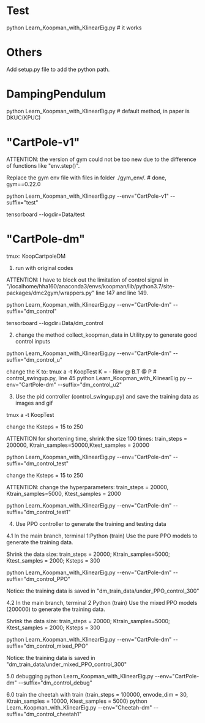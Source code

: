# Test
python Learn_Koopman_with_KlinearEig.py  # it works

# Others
Add setup.py file to add the python path.

# DampingPendulum
python Learn_Koopman_with_KlinearEig.py  # default method, in paper is DKUC(KPUC)

# "CartPole-v1"
ATTENTION: the version of gym could not be too new due to the difference of functions like "env.step()".

Replace the gym env file with files in folder ./gym_env/.  # done, gym==0.22.0

python Learn_Koopman_with_KlinearEig.py  --env="CartPole-v1" --suffix="test"

tensorboard --logdir=Data/test

# "CartPole-dm"
tmux: KoopCartpoleDM

1. run with original codes

ATTENTION:
I have to block out the limitation of control signal in "/localhome/hha160/anaconda3/envs/koopman/lib/python3.7/site-packages/dmc2gym/wrappers.py" line 147 and line 149.

python Learn_Koopman_with_KlinearEig.py  --env="CartPole-dm" --suffix="dm_control"

tensorboard --logdir=Data/dm_control

2. change the method collect_koopman_data in Utility.py to generate good control inputs

python Learn_Koopman_with_KlinearEig.py  --env="CartPole-dm" --suffix="dm_control_u"

change the K to:
tmux a -t KoopTest
K = - Rinv @ B.T @ P  # control_swingup.py, line 45
python Learn_Koopman_with_KlinearEig.py  --env="CartPole-dm" --suffix="dm_control_u2"

3. Use the pid controller  (control_swingup.py) and save the training data as images and gif

tmux a -t KoopTest

change the Ksteps = 15 to 250

ATTENTION for shortening time, shrink the size 100 times:
train_steps = 200000, Ktrain_samples=50000,Ktest_samples = 20000

python Learn_Koopman_with_KlinearEig.py  --env="CartPole-dm" --suffix="dm_control_test" 

change the Ksteps = 15 to 250

ATTENTION: change the  hyperparameters: train_steps = 20000, Ktrain_samples=5000, Ktest_samples = 2000

python Learn_Koopman_with_KlinearEig.py  --env="CartPole-dm" --suffix="dm_control_test1" 


4. Use PPO controller to generate the training and testing data

4.1 In the main branch, terminal 1:Python (train)
Use the pure PPO models to generate the training data.

Shrink the data size: train_steps = 20000; Ktrain_samples=5000; Ktest_samples = 2000; Ksteps = 300 

python Learn_Koopman_with_KlinearEig.py  --env="CartPole-dm" --suffix="dm_control_PPO"

Notice: the training data is saved in "dm_train_data/under_PPO_control_300" 

4.2 In the main branch, terminal 2 Python (train)
Use the mixed PPO models (200000) to generate the training data.

Shrink the data size: train_steps = 20000; Ktrain_samples=5000; Ktest_samples = 2000; Ksteps = 300 

python Learn_Koopman_with_KlinearEig.py  --env="CartPole-dm" --suffix="dm_control_mixed_PPO"

Notice: the training data is saved in "dm_train_data/under_mixed_PPO_control_300" 

5.0 debugging
python Learn_Koopman_with_KlinearEig.py  --env="CartPole-dm" --suffix="dm_control_debug"

6.0 train the cheetah with 
train (train_steps = 100000, envode_dim = 30, Ktrain_samples = 10000, Ktest_samples = 5000)
python Learn_Koopman_with_KlinearEig.py  --env="Cheetah-dm" --suffix="dm_control_cheetah1"